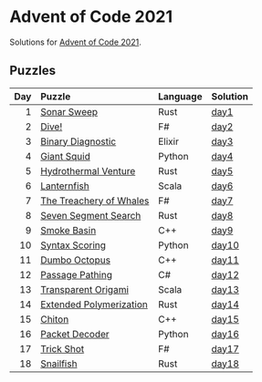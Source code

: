 # Advent of Code 2021

Solutions for [Advent of Code 2021](https://adventofcode.com/2021).

## Puzzles

| Day | Puzzle | Language | Solution |
| --: | :----- | :------- | :------- |
| 1 | [Sonar Sweep](https://adventofcode.com/2021/day/1) | Rust | [day1](https://github.com/mnajda/advent-of-code-2021/tree/main/day1) |
| 2 | [Dive!](https://adventofcode.com/2021/day/2) | F# | [day2](https://github.com/mnajda/advent-of-code-2021/tree/main/day2) |
| 3 | [Binary Diagnostic](https://adventofcode.com/2021/day/3) | Elixir | [day3](https://github.com/mnajda/advent-of-code-2021/tree/main/day3) |
| 4 | [Giant Squid](https://adventofcode.com/2021/day/4) | Python | [day4](https://github.com/mnajda/advent-of-code-2021/tree/main/day4) |
| 5 | [Hydrothermal Venture](https://adventofcode.com/2021/day/5) | Rust | [day5](https://github.com/mnajda/advent-of-code-2021/tree/main/day5) |
| 6 | [Lanternfish](https://adventofcode.com/2021/day/6) | Scala | [day6](https://github.com/mnajda/advent-of-code-2021/tree/main/day6) |
| 7 | [The Treachery of Whales](https://adventofcode.com/2021/day/7) | F# | [day7](https://github.com/mnajda/advent-of-code-2021/tree/main/day7) |
| 8 | [Seven Segment Search](https://adventofcode.com/2021/day/8) | Rust | [day8](https://github.com/mnajda/advent-of-code-2021/tree/main/day8) |
| 9 | [Smoke Basin](https://adventofcode.com/2021/day/9) | C++ | [day9](https://github.com/mnajda/advent-of-code-2021/tree/main/day9) |
| 10 | [Syntax Scoring](https://adventofcode.com/2021/day/10) | Python | [day10](https://github.com/mnajda/advent-of-code-2021/tree/main/day10) |
| 11 | [Dumbo Octopus](https://adventofcode.com/2021/day/11) | C++ | [day11](https://github.com/mnajda/advent-of-code-2021/tree/main/day11) |
| 12 | [Passage Pathing](https://adventofcode.com/2021/day/12) | C# | [day12](https://github.com/mnajda/advent-of-code-2021/tree/main/day12) |
| 13 | [Transparent Origami](https://adventofcode.com/2021/day/13) | Scala | [day13](https://github.com/mnajda/advent-of-code-2021/tree/main/day13) |
| 14 | [Extended Polymerization](https://adventofcode.com/2021/day/14) | Rust | [day14](https://github.com/mnajda/advent-of-code-2021/tree/main/day14) |
| 15 | [Chiton](https://adventofcode.com/2021/day/15) | C++ | [day15](https://github.com/mnajda/advent-of-code-2021/tree/main/day15) |
| 16 | [Packet Decoder](https://adventofcode.com/2021/day/16) | Python | [day16](https://github.com/mnajda/advent-of-code-2021/tree/main/day16) |
| 17 | [Trick Shot](https://adventofcode.com/2021/day/17) | F# | [day17](https://github.com/mnajda/advent-of-code-2021/tree/main/day17) |
| 18 | [Snailfish](https://adventofcode.com/2021/day/18) | Rust | [day18](https://github.com/mnajda/advent-of-code-2021/tree/main/day18) |

